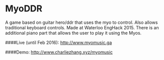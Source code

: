 # MyoDDR
A game based on guitar hero/ddr that uses the myo to control. Also allows traditional keyboard controls. Made at Waterloo EngHack 2015. There is an additional piano part that allows the user to play it using the Myos.

####Live (until Feb 2016): http://www.myomusic.ga

####Demo: http://www.charliezhang.xyz/myomusic


